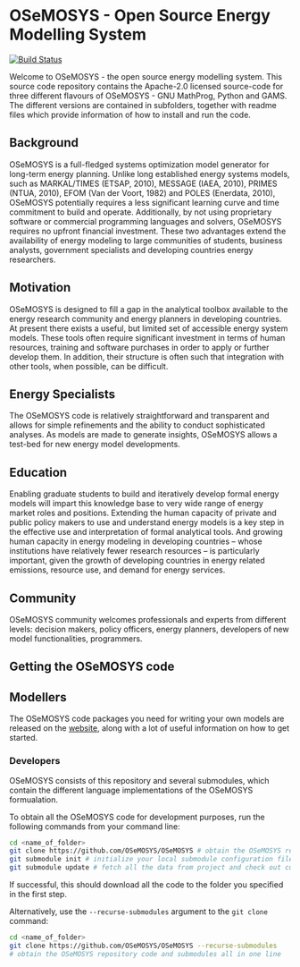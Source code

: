 # OSeMOSYS - Open Source Energy Modelling System

[![Build Status](https://travis-ci.com/KTH-dESA/OSeMOSYS.svg?branch=master)](https://travis-ci.com/KTH-dESA/OSeMOSYS)

Welcome to OSeMOSYS - the open source energy modelling system. This source code
repository contains the Apache-2.0 licensed source-code for three different
flavours of OSeMOSYS - GNU MathProg, Python and GAMS.
The different versions are contained in subfolders, together with readme files
which provide information of how to install and run the code.

## Background

OSeMOSYS is a full-fledged systems optimization model generator for long-term
energy planning.
Unlike long established energy systems models,
such as MARKAL/TIMES (ETSAP, 2010), MESSAGE (IAEA, 2010), PRIMES (NTUA, 2010),
EFOM (Van der Voort, 1982) and POLES (Enerdata, 2010),
OSeMOSYS potentially requires a less significant learning curve and time
commitment to build and operate. 
Additionally, by not using proprietary software or commercial programming
languages and solvers, OSeMOSYS requires no upfront financial investment.
These two advantages extend the availability of energy modeling 
to large communities of students, business analysts, government specialists
and developing countries energy researchers.

## Motivation

OSeMOSYS is designed to fill a gap in the analytical toolbox available to the energy research community and energy planners in developing countries. At present there exists a useful, but limited set of accessible energy system models. These tools often require significant investment in terms of human resources, training and software purchases in order to apply or further develop them. In addition, their structure is often such that integration with other tools, when possible, can be difficult.

## Energy Specialists

The OSeMOSYS code is relatively straightforward and transparent and allows for simple refinements and the ability to conduct sophisticated analyses. As models are made to generate insights, OSeMOSYS allows a test-bed for new energy model developments.

## Education

Enabling graduate students to build and iteratively develop formal energy models will impart this knowledge base to very wide range of energy market roles and positions. Extending the human capacity of private and public policy makers to use and understand energy models is a key step in the effective use and interpretation of formal analytical tools. And growing human capacity in energy modeling in developing countries – whose institutions have relatively fewer research resources – is particularly important, given the growth of developing countries in energy related emissions, resource use, and demand for energy services. 

## Community

OSeMOSYS community welcomes professionals and experts from different levels: decision makers, policy officers, energy planners, developers of new model functionalities, programmers.

## Getting the OSeMOSYS code

## Modellers

The OSeMOSYS code packages you need for writing your own models are released on the
[website](http://www.osemosys.org/get-started.html), along with a lot of useful
information on how to get started.

### Developers

OSeMOSYS consists of this repository and several submodules, which contain the different language implementations of
the OSeMOSYS formualation.

To obtain all the OSeMOSYS code for development purposes, run the following commands from your command line:

```bash
cd <name_of_folder>
git clone https://github.com/OSeMOSYS/OSeMOSYS # obtain the OSeMOSYS repository code
git submodule init # initialize your local submodule configuration file
git submodule update # fetch all the data from project and check out correct commit
```

If successful, this should download all the code to the folder you specified in
the first step.

Alternatively, use the `--recurse-submodules` argument to the `git clone` command:

```bash
cd <name_of_folder>
git clone https://github.com/OSeMOSYS/OSeMOSYS --recurse-submodules
# obtain the OSeMOSYS repository code and submodules all in one line
```
